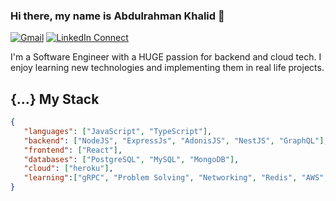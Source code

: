 ### Hi there, my name is Abdulrahman Khalid 👋

[![Gmail](https://img.shields.io/badge/%20-Send%20Mail-black?color=14171A&labelColor=ef5350&logo=gmail&logoColor=ffffff)](mailto:abdulrahmankhalid019@gmail.com?subject=From%20GitHub&cc=abdulrahmankhalid019@gmail.com&body=Hi,%20there.%20Found%20you%20from%20GitHub.)
[![LinkedIn Connect](https://img.shields.io/badge/%20-Connect-black?color=14171A&labelColor=212121&logo=linkedin&logoColor=ffffff)](https://www.linkedin.com/in/abdulrahman-khalid-394400177/)

I'm a Software Engineer with a HUGE passion for backend and cloud tech. I enjoy learning new technologies and implementing them in real life projects. 

## {...} My Stack

```json
{
   "languages": ["JavaScript", "TypeScript"],
   "backend": ["NodeJS", "ExpressJs", "AdonisJS", "NestJS", "GraphQL"],
   "frontend": ["React"],
   "databases": ["PostgreSQL", "MySQL", "MongoDB"],
   "cloud": ["heroku"],
   "learning":["gRPC", "Problem Solving", "Networking", "Redis", "AWS", "GoLang", "Code Design"]
}
```
